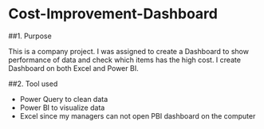 # Cost-Improvement-Dashboard
##1. Purpose

This is a company project. I was assigned to create a Dashboard to show performance of data and check which items has the high cost. 
I create Dashboard on both Excel and Power BI. 

##2. Tool used
- Power Query to clean data
- Power BI to visualize data
- Excel since my managers can not open PBI dashboard on the computer
